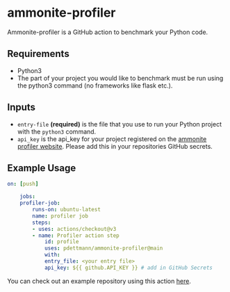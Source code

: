 # ammonite-profiler

Ammonite-profiler is a GitHub action to benchmark your Python code.

## Requirements
* Python3
* The part of your project you would like to benchmark must be run using the python3 command (no frameworks like flask etc.).

## Inputs
* `entry-file` **(required)** is the file that you use to run your Python project with the `python3` command.
* `api_key` is the api_key for your project registered on the [ammonite profiler website]. Please add this in your repositories GitHub secrets.

## Example Usage

```yml
on: [push]

    jobs:
    profiler-job:
        runs-on: ubuntu-latest
        name: profiler job
        steps:
        - uses: actions/checkout@v3
        - name: Profiler action step
            id: profile
            uses: pdettmann/ammonite-profiler@main
            with:
            entry_file: <your entry file>
            api_key: ${{ github.API_KEY }} # add in GitHub Secrets
```

You can check out an example repository using this action [here].

[ammonite profiler website]: <https://ammonite-profiler.xyz>
[here]: <https://github.com/pdettmann/python_test_app>
